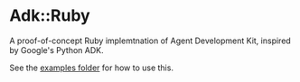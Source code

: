 # Adk::Ruby

A proof-of-concept Ruby implemtnation of Agent Development Kit, inspired by Google's Python ADK.

See the [examples folder](./examples/) for how to use this.